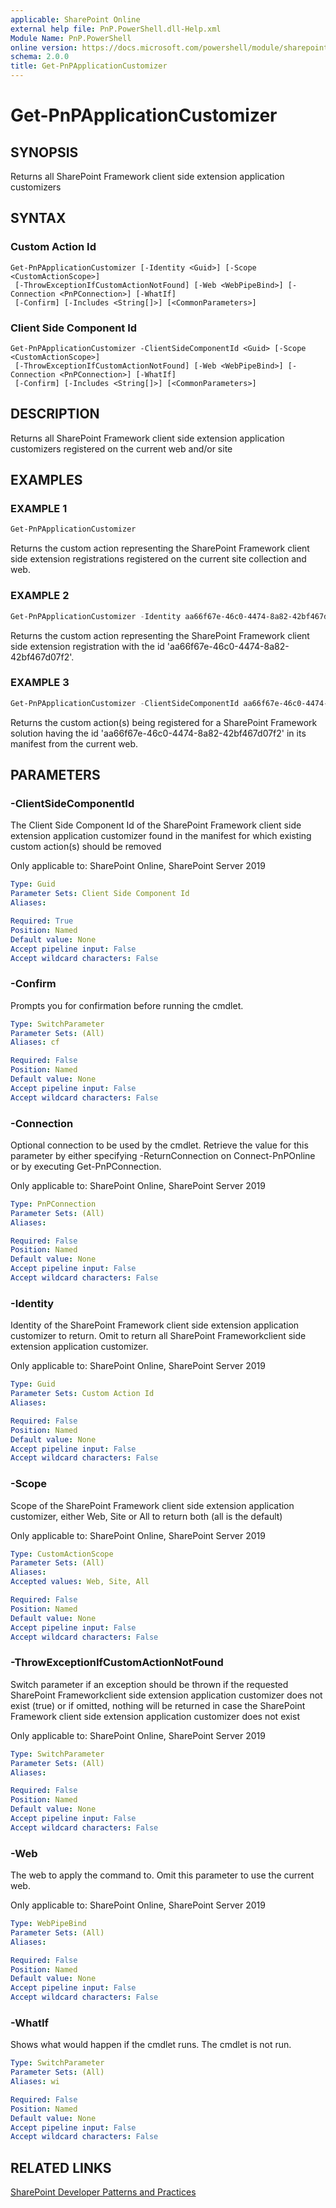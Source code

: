 ```yaml
---
applicable: SharePoint Online
external help file: PnP.PowerShell.dll-Help.xml
Module Name: PnP.PowerShell
online version: https://docs.microsoft.com/powershell/module/sharepoint-pnp/get-pnpapplicationcustomizer
schema: 2.0.0
title: Get-PnPApplicationCustomizer
---
```


# Get-PnPApplicationCustomizer

## SYNOPSIS
Returns all SharePoint Framework client side extension application customizers

## SYNTAX

### Custom Action Id
```
Get-PnPApplicationCustomizer [-Identity <Guid>] [-Scope <CustomActionScope>]
 [-ThrowExceptionIfCustomActionNotFound] [-Web <WebPipeBind>] [-Connection <PnPConnection>] [-WhatIf]
 [-Confirm] [-Includes <String[]>] [<CommonParameters>]
```

### Client Side Component Id
```
Get-PnPApplicationCustomizer -ClientSideComponentId <Guid> [-Scope <CustomActionScope>]
 [-ThrowExceptionIfCustomActionNotFound] [-Web <WebPipeBind>] [-Connection <PnPConnection>] [-WhatIf]
 [-Confirm] [-Includes <String[]>] [<CommonParameters>]
```

## DESCRIPTION
Returns all SharePoint Framework client side extension application customizers registered on the current web and/or site

## EXAMPLES

### EXAMPLE 1
```powershell
Get-PnPApplicationCustomizer
```

Returns the custom action representing the SharePoint Framework client side extension registrations registered on the current site collection and web.

### EXAMPLE 2
```powershell
Get-PnPApplicationCustomizer -Identity aa66f67e-46c0-4474-8a82-42bf467d07f2
```

Returns the custom action representing the SharePoint Framework client side extension registration with the id 'aa66f67e-46c0-4474-8a82-42bf467d07f2'.

### EXAMPLE 3
```powershell
Get-PnPApplicationCustomizer -ClientSideComponentId aa66f67e-46c0-4474-8a82-42bf467d07f2 -Scope Web
```

Returns the custom action(s) being registered for a SharePoint Framework solution having the id 'aa66f67e-46c0-4474-8a82-42bf467d07f2' in its manifest from the current web.

## PARAMETERS

### -ClientSideComponentId
The Client Side Component Id of the SharePoint Framework client side extension application customizer found in the manifest for which existing custom action(s) should be removed

Only applicable to: SharePoint Online, SharePoint Server 2019

```yaml
Type: Guid
Parameter Sets: Client Side Component Id
Aliases:

Required: True
Position: Named
Default value: None
Accept pipeline input: False
Accept wildcard characters: False
```

### -Confirm
Prompts you for confirmation before running the cmdlet.

```yaml
Type: SwitchParameter
Parameter Sets: (All)
Aliases: cf

Required: False
Position: Named
Default value: None
Accept pipeline input: False
Accept wildcard characters: False
```

### -Connection
Optional connection to be used by the cmdlet. Retrieve the value for this parameter by either specifying -ReturnConnection on Connect-PnPOnline or by executing Get-PnPConnection.

Only applicable to: SharePoint Online, SharePoint Server 2019

```yaml
Type: PnPConnection
Parameter Sets: (All)
Aliases:

Required: False
Position: Named
Default value: None
Accept pipeline input: False
Accept wildcard characters: False
```

### -Identity
Identity of the SharePoint Framework client side extension application customizer to return. Omit to return all SharePoint Frameworkclient side extension application customizer.

Only applicable to: SharePoint Online, SharePoint Server 2019

```yaml
Type: Guid
Parameter Sets: Custom Action Id
Aliases:

Required: False
Position: Named
Default value: None
Accept pipeline input: False
Accept wildcard characters: False
```

### -Scope
Scope of the SharePoint Framework client side extension application customizer, either Web, Site or All to return both (all is the default)

Only applicable to: SharePoint Online, SharePoint Server 2019

```yaml
Type: CustomActionScope
Parameter Sets: (All)
Aliases:
Accepted values: Web, Site, All

Required: False
Position: Named
Default value: None
Accept pipeline input: False
Accept wildcard characters: False
```

### -ThrowExceptionIfCustomActionNotFound
Switch parameter if an exception should be thrown if the requested SharePoint Frameworkclient side extension application customizer does not exist (true) or if omitted, nothing will be returned in case the SharePoint Framework client side extension application customizer does not exist

Only applicable to: SharePoint Online, SharePoint Server 2019

```yaml
Type: SwitchParameter
Parameter Sets: (All)
Aliases:

Required: False
Position: Named
Default value: None
Accept pipeline input: False
Accept wildcard characters: False
```

### -Web
The web to apply the command to. Omit this parameter to use the current web.

Only applicable to: SharePoint Online, SharePoint Server 2019

```yaml
Type: WebPipeBind
Parameter Sets: (All)
Aliases:

Required: False
Position: Named
Default value: None
Accept pipeline input: False
Accept wildcard characters: False
```

### -WhatIf
Shows what would happen if the cmdlet runs. The cmdlet is not run.

```yaml
Type: SwitchParameter
Parameter Sets: (All)
Aliases: wi

Required: False
Position: Named
Default value: None
Accept pipeline input: False
Accept wildcard characters: False
```

## RELATED LINKS

[SharePoint Developer Patterns and Practices](https://aka.ms/sppnp)